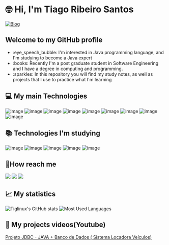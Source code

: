 
# :nerd_face: Hi, I'm Tiago Ribeiro Santos
[![Blog](https://img.shields.io/website-up-down-green-red/http/monip.org.svg?label=TIAGORIBEIROSANTOS.6TE.NET)](http://tiagoribeirosantos.6te.net)

## Welcome to my GitHub profile 
<ul>
  <li>:eye_speech_bubble: I'm interested in Java programming language, and I'm studying to become a Java expert</li>
  <li>:books: Recently I'm a post graduate student in Software Engineering and  I have a degree in computing and programming.</li>
  <li>:sparkles: In this repository you will find my study notes, as well as projects that I use to practice what I'm learning</li>
</ul>
    
## :computer: My main Technologies
![image](https://github.com/tiglinux/tiglinux/assets/8001737/905764c0-0425-468e-bebd-78d03fd07731)
![image](https://github.com/tiglinux/tiglinux/assets/8001737/5ba69443-9131-4174-b92f-bce69f7dbc88)
![image](https://github.com/tiglinux/tiglinux/assets/8001737/d3428f3a-a77f-4339-9edd-b10f5cf77d7e)
![image](https://github.com/tiglinux/tiglinux/assets/8001737/bb5aeac5-00b9-4145-8e83-0f57dce06372)
![image](https://github.com/tiglinux/tiglinux/assets/8001737/1c3cf3fd-23e5-436d-b0e9-7bb2fb8d7242)
![image](https://github.com/tiglinux/tiglinux/assets/8001737/c5f8c1dc-ee6c-4a9d-b809-228e8d86cf81)
![image](https://github.com/tiglinux/tiglinux/assets/8001737/7282b0d0-377f-4e1a-a310-10583c29bca2)
![image](https://github.com/tiglinux/tiglinux/assets/8001737/3d949e41-fea9-4a4c-8212-9cd865c80436)
![image](https://github.com/tiglinux/tiglinux/assets/8001737/b6e3065a-9a20-4757-9cec-ef7f9a3635bc)



## :books: Technologies I'm studying
![image](https://github.com/tiglinux/tiglinux/assets/8001737/212b3cfb-6490-4f2e-8fb9-9a2fdc24edce)
![image](https://github.com/tiglinux/tiglinux/assets/8001737/9d9a108a-d1c6-4876-b70d-58ddeb043d5f)
![image](https://github.com/tiglinux/tiglinux/assets/8001737/9ebabc83-f1f7-41f8-8718-8804af995d30)
![image](https://github.com/tiglinux/tiglinux/assets/8001737/1f5db358-fdf8-4fe1-be2a-309d63424cc8)
![image](https://github.com/tiglinux/tiglinux/assets/8001737/ab8400ce-f062-4393-8cc8-67f7d018329f)


## 📱How reach me

<div dir="auto">
    <a href="https://www.linkedin.com/in/tiagoribeirosantos/" rel="nofollow"><img src="https://camo.githubusercontent.com/c00f87aeebbec37f3ee0857cc4c20b21fefde8a96caf4744383ebfe44a47fe3f/68747470733a2f2f696d672e736869656c64732e696f2f62616467652f2d4c696e6b6564496e2d2532333030373742353f7374796c653d666f722d7468652d6261646765266c6f676f3d6c696e6b6564696e266c6f676f436f6c6f723d7768697465" data-canonical-src="https://img.shields.io/badge/-LinkedIn-%230077B5?style=for-the-badge&amp;logo=linkedin&amp;logoColor=white" style="max-width: 100%;"></a>   
    <a href="mailto:tiago.programador@hotmail.com"><img src="https://camo.githubusercontent.com/571384769c09e0c66b45e39b5be70f68f552db3e2b2311bc2064f0d4a9f5983b/68747470733a2f2f696d672e736869656c64732e696f2f62616467652f476d61696c2d4431343833363f7374796c653d666f722d7468652d6261646765266c6f676f3d676d61696c266c6f676f436f6c6f723d7768697465" data-canonical-src="https://img.shields.io/badge/Gmail-D14836?style=for-the-badge&amp;logo=hotmail&amp;logoColor=white" style="max-width: 100%;"></a>
<a href="https://api.whatsapp.com/send?phone=5519996635326&text=Olá,%20gostaria%20de%20entrar%20em%20contato%20com%20você." rel="nofollow">
  <img src="https://img.shields.io/badge/WhatsApp-25D366?style=for-the-badge&logo=whatsapp&logoColor=white" style="max-width: 100%;">
</a>

</div>

## 📈 My statistics
![Tiglinux's GitHub stats](https://github-readme-stats.vercel.app/api?username=tiglinux&show_icons=true&theme=dracula)
![Most Used Languages](https://github-readme-stats.vercel.app/api/top-langs/?username=tiglinux&layout=compact&theme=dracula&lang_count=8)


## :movie_camera: My projects videos(Youtube)

[Projeto JDBC - JAVA + Banco de Dados ( Sistema Locadora Veículos)](https://www.youtube.com/watch?v=E0iSgj17oI0&t=308s)






